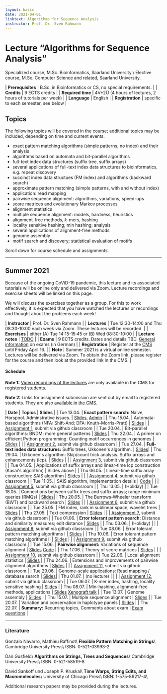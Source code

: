 ```yaml
---
layout: basic
date: 2021-04-01
linktext: Algorithms for Sequence Analysis
instructor: Prof. Dr. Sven Rahmann
---
```


# Lecture “Algorithms for Sequence Analysis”

Specialized course, M.Sc. Bioinformatics, Saarland University.\\
Elective course, M.Sc. Computer Science and related, Saarland University.

| **Prerequisites** | B.Sc. in Bioinformatics or CS, no special requirements. |
| **Credits** | 9 ECTS credits |
| **Required time** | 4V+2Ü (4 hours of lectures, 2 hours of tutorials per week) |
| **Language** | English |
| **Registration** | specific to each semester, see below |


## Topics

The following topics will be covered in the course; additional topics may be included, depending on time and current events.

* exact pattern matching algorithms (simple patterns, no index) and their analysis
* algorithms based on automata and bit-parallel algorithms
* full-text index data structures (suffix tree, suffix arrays)
* several applications of full-text index data structures to bioinformatics, e.g. repeat discovery
* succinct index data structues (FM index) and algorithms (backward search)
* approximate pattern matching (simple patterns, with and without index)
* application: read mapping
* pairwise sequence alignment: algorithms, variations, speed-ups
* score matrices and evolutionary Markov processes
* alignment statistics
* multiple sequence alignment: models, hardness, heuristics
* alignment-free methods, *k*-mers, hashing
* locality sensitive hashing; min hashing; analysis
* several applications of alignment-free methods
* genome assembly
* motif search and discovery; statistical evaluation of motifs

Scroll down for course schedule and assignments.

---


## Summer 2021

Because of the ongoing CoViD-19 pandemic, this lecture and its associated tutorials will be online only and delivered via Zoom.
Lecture recordings and exercise sheets will be linked on this page.

We will discuss the exercises together as a group.
For this to work effectively, it is expected that you have watched the lectures or recordings and thought about the problems each week!

| **Instructor** | Prof. Dr. Sven Rahmann |
| **Lectures** | Tue 12:30-14:00 and Thu 08:30-10:00 each week via Zoom.  These lectures will be recorded. |
| **Exercises** | either (A) Tue 14:15-15:45 or (B) Wed 08:30-10:00 |
| **Lecture notes** | [TODO](TODO) |
| **Exams** | 9 ECTS credits. Dates and details TBD. [General information](/infos/pruefungen) on exams (in German) |
| **Registration** | Register at the [CMS](https://cms.sic.saarland/alsa/) until Friday April 16. |
| **Note** | Summer 2021 is a virtual online semester. Lectures will be delivered via Zoom. To obtain the Zoom link, please register for the course and then look at the provided link in the CMS. |


#### Schedule

**Note 1:** [Video recordings of the lectures](https://cms.sic.saarland/alsa/materials) are only available in the CMS for registered students.

**Note 2:** Links for assignment submission are sent out by email to registered students.
They are also [available in the CMS](https://cms.sic.saarland/alsa/materials).


| **Date** | **Topics** | **Slides** |
| Tue 13.04. | **Exact pattern search:** Naive, Horspool. Adminstrative issues. | [Slides](alsa21/01-1-naive-horspool.pdf), [Admin](alsa21/00-0-overview.pdf) |
| Thu 15.04. |  Automata-based algorithms (NFA: Shift-And; DFA: Knuth-Morris-Pratt) | [Slides](alsa21/01-2-automata.pdf)
|            | [Assignment 1](alsa21/sheet1.pdf), submit via github classroom |
| Tue 20.04. | Bit-parallel algorithms: BNDM; more general patterns | [Slides](alsa21/01-3-bitparallel.pdf)
| Thu 22.04. | A primer on efficient Python programming: Counting motif occurrences in genomes | [Slides](alsa21/01-4-python.pdf) |
|            | [Assignment 2](alsa21/sheet2.pdf), submit via github classroom |
| Tue 27.04. | **Full-text index data structures:** Suffix trees, Ukkonen's algorithm. | [Slides](alsa21/02-1-suffixtrees.pdf)|
| Thu 29.04. | Ukkonen's algorithm: Skip/count trick analysis. Suffix arrays and enhancements (lcp). | [Slides](alsa21/02-2-suffixarrays.pdf) |
|            | [Assignment 3](alsa21/sheet3.pdf), submit via github classroom |
| Tue 04.05. | Applications of suffix arrays and linear-time lcp construction (Kasai's algorithm) | Slides above |
| Thu 06.05. | Linear-time suffix array construction: SAIS algorithm | [Slides](alsa21/02-3-sais.pdf) |
|            | [Assignment 4](alsa21/sheet4.pdf), submit via github classroom |
| Tue 11.05. | SAIS algorithm, implementation details | [Code](alsa21/sais.py) |
|            | [Assignment 5](alsa21/sheet5.pdf), submit via github classroom |
| Thu 13.05. | (Holiday) |
| Tue 18.05. | Connections between suffix trees and suffix arrays; range minimum queries (RMQs) | [Slides](alsa21/02-4-connections.pdf)|
| Thu 20.05. | The Burrows-Wheeler transform (BWT) and backward search | [Slides](alsa21/02-5-bwt.pdf) |
|            | [Assignment 6](alsa21/sheet6.pdf), submit via github classroom |
| Tue 25.05. | FM index, rank in sublinear space, wavelet trees | [Slides](alsa21/02-6-fmindex.pdf) |
| Thu 27.05. | Text compression | [Slides](alsa21/02-7-compression.pdf) |
|            | [Assignment 7](alsa21/sheet7.pdf), submit via github classroom |
| Tue 01.06. | **Error tolerant pattern search:** Distance and similarity measures; edit distance | [Slides](alsa21/03-1-dist-sim.pdf) |
| Thu 03.06. | (Holiday) |
|            | [Assignment 8](alsa21/sheet8.pdf), submit via github classroom |
| Tue 08.06. | Error tolerant pattern matching algorithms I | [Slides](alsa21/03-2-patternsearch-1.pdf) |
| Thu 10.06. | Error tolerant pattern matching algorithms II | [Slides](alsa21/03-3-patternsearch-2.pdf) |
|            | [Assignment 9](alsa21/sheet9.pdf), submit via github classroom |
| Tue 15.06. | **Pairwise alignment:** Variations of sequence alignment | [Slides](alsa21/03-4-pairwise-alignment.pdf) [Code](alsa21/alignments.py) |
| Thu 17.06. | Theory of score matrices | [Slides](alsa21/03-5-scorematrices.pdf) |
|            | [Assignment 10](alsa21/sheet10.pdf), submit via github classroom |
| Tue 22.06. | Local alignment statistics | [Slides](alsa21/03-6-alignmentstats.pdf) |
| Thu 24.06. | Extensions and improvements of pairwise alignment algorithms | [Slides](alsa21/03-7-extensions.pdf) |
|            | [Assignment 11](alsa21/sheet11.pdf), submit via github classroom |
| Tue 29.06. | Genome-scale applications: Read mapping / database search | [Slides](alsa21/04-1-readmapping.pdf)|
| Thu 01.07. | (no lecture) | |
|            | [Assignment 12](alsa21/sheet12.pdf), submit via github classroom |
| Tue 06.07. | K-mer index, hashing, locality sensitive hashing | [Slides](alsa21/04-2-locality-sensitive-hashing.pdf) |
| Thu 08.07. | Min-hashing, alignment-free methods, applications | [Slides](alsa21/04-3-minhashing-applications.pdf) [Xenograft talk](alsa21/xengsort.pdf) |
| Tue 13.07. | Genome assembly | [Slides](alsa21/04-4-assembly.pdf) |
| Thu 15.07. | Multiple sequence alignment | [Slides](alsa21/05-1-multiple-alignment.pdf) |
| Tue 20.07. | Variation and conservation in haplotype panels | [Slides](alsa21/05-3-variation.pdf) |
| Thu 22.07. | **Summary:** Recurring topics, Comments about exam | [Exam questions](alsa21/00-exam.pdf) |

---


### Literature

Gonzalo Navarro, Mathieu Raffinot\\
**Flexible Pattern Matching in Strings**\\
Cambridge University Press\\
ISBN: 0-521-03993-2

Dan Gusfield\\
**Algorithms on Strings, Trees and Sequences**\\
Cambridge University Press\\
ISBN: 0-521-58519-8

David Sankoff und Joseph P. Kruskal\\
**Time Warps, String Edits, and Macromolecules**\\
University of Chicago Press\\
ISBN: 1-575-86217-4\\

Additional research papers may be provided during the lectures.
